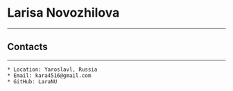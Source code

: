 # Larisa Novozhilova
******


## Contacts
******
    * Location: Yaroslavl, Russia
    * Email: kara4516@gmail.com
    * GitHub: LaraNU